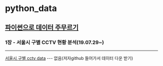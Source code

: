 ﻿# python_data

## [파이썬으로 데이터 주무르기](https://github.com/pinkwink/datascience)

### 1장 - 서울시 구별 CCTV 현황 분석(19.07.29~)
--------------------------------------------
[서울시 구별 cctv data](https://opengov.seoul.go.kr/data) --- 없음(저자github 들어가서 데이터 다운 받기) 
